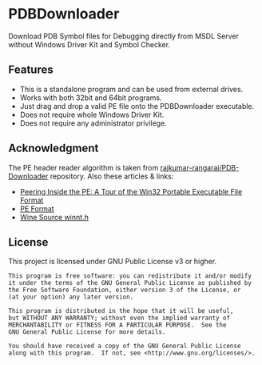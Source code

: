 # PDBDownloader

Download PDB Symbol files for Debugging directly from MSDL Server without Windows Driver Kit and Symbol Checker. 

## Features

  * This is a standalone program and can be used from external drives.
  * Works with both 32bit and 64bit programs.
  * Just drag and drop a valid PE file onto the PDBDownloader executable.
  * Does not require whole Windows Driver Kit.
  * Does not require any administrator privilege.

## Acknowledgment

The PE header reader algorithm is taken from [rajkumar-rangaraj/PDB-Downloader][1] repository. Also these articles & links:

  * [Peering Inside the PE: A Tour of the Win32 Portable Executable File Format][2]
  * [PE Format][3]
  * [Wine Source winnt.h][4]

## License 

This project is licensed under GNU Public License v3 or higher.

```
This program is free software: you can redistribute it and/or modify
it under the terms of the GNU General Public License as published by
the Free Software Foundation, either version 3 of the License, or
(at your option) any later version.

This program is distributed in the hope that it will be useful,
but WITHOUT ANY WARRANTY; without even the implied warranty of
MERCHANTABILITY or FITNESS FOR A PARTICULAR PURPOSE.  See the
GNU General Public License for more details.

You should have received a copy of the GNU General Public License
along with this program.  If not, see <http://www.gnu.org/licenses/>.
```

<!-- Links -->

[1]: https://github.com/rajkumar-rangaraj/PDB-Downloader
[2]: https://msdn.microsoft.com/en-US/library/ms809762.aspx
[3]: https://docs.microsoft.com/en-us/windows/desktop/Debug/pe-format
[4]: https://source.winehq.org/source/include/winnt.h

